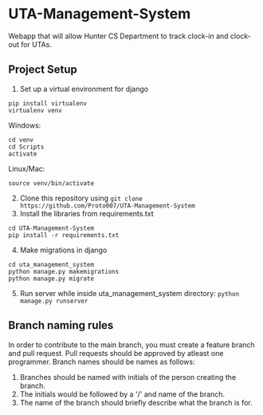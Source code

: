 # UTA-Management-System
Webapp that will allow Hunter CS Department to track clock-in and clock-out for UTAs.

## Project Setup ##
1. Set up a virtual environment for django
```
pip install virtualenv
virtualenv venv
```
Windows:
```
cd venv
cd Scripts
activate
```
Linux/Mac:
```
source venv/bin/activate
```
2. Clone this repository using `git clone https://github.com/Proto007/UTA-Management-System`
3. Install the libraries from requirements.txt
```
cd UTA-Management-System
pip install -r requirements.txt
```
4. Make migrations in django
```
cd uta_management_system
python manage.py makemigrations
python manage.py migrate
```
5. Run server while inside uta_management_system directory: `python manage.py runserver`
## Branch naming rules ##
In order to contribute to the main branch, you must create a feature branch and pull request. Pull requests should be approved by atleast one programmer.
Branch names should be names as follows:
1. Branches should be named with initials of the person creating the branch. 
2. The initials would be followed by a '/' and name of the branch. 
3. The name of the branch should briefly describe what the branch is for.


